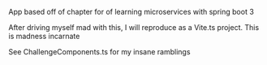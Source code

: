 App based off of chapter for of learning microservices with spring boot 3

After driving myself mad with this, I will reproduce as a Vite.ts project. This is madness incarnate

See ChallengeComponents.ts for my insane ramblings